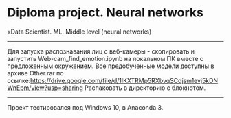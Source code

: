 # Diploma project. Neural networks
  «Data Scientist. ML. Middle level (neural networks)
***
Для запуска распознавания лиц с веб-камеры - скопировать и запустить Web-cam_find_emotion.ipynb на локальном ПК вместе с предложенным окружением.
Все предобученные модели доступны в архиве Other.rar по ссылке:https://drive.google.com/file/d/1lKXTRMp5RXbvqSCdjsm1evj5kDNWnEpm/view?usp=sharing
Распаковать в директорию с блокнотом.
***
Проект тестировался под Windows 10, в Anaconda 3.
